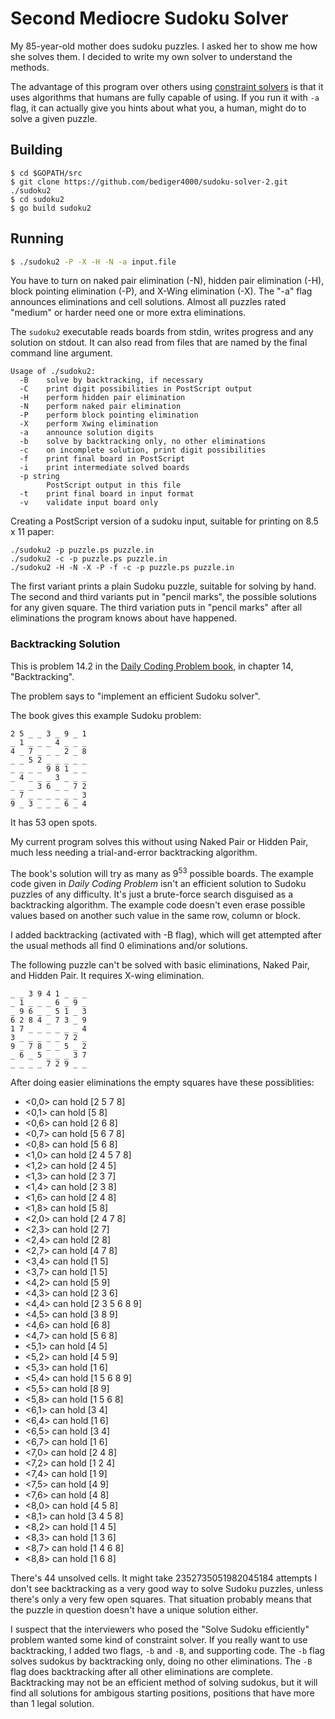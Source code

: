 # Second Mediocre Sudoku Solver

My 85-year-old mother does sudoku puzzles.
I asked her to show me how she solves them.
I decided to write my own solver to understand the methods.

The advantage of this program over others using
[constraint solvers](https://github.com/the1ullneversee/SudokuSolver)
is that it uses algorithms that humans are fully capable of using.
If you run it with `-a` flag,
it can actually give you hints about what you, a human,
might do to solve a given puzzle.

## Building

    $ cd $GOPATH/src
    $ git clone https://github.com/bediger4000/sudoku-solver-2.git ./sudoku2
    $ cd sudoku2
    $ go build sudoku2

## Running

```sh
$ ./sudoku2 -P -X -H -N -a input.file
```

You have to turn on naked pair elimination (-N), hidden pair elimination (-H),
block pointing elimination (-P),
and X-Wing elimination (-X).
The "-a" flag announces eliminations and cell solutions.
Almost all puzzles rated "medium" or harder need one or more extra eliminations.

The `sudoku2` executable reads boards from stdin,
writes progress and any solution on stdout.
It can also read from files that are named by the final
command line argument.

```
Usage of ./sudoku2:
  -B    solve by backtracking, if necessary
  -C    print digit possibilities in PostScript output
  -H    perform hidden pair elimination
  -N    perform naked pair elimination
  -P    perform block pointing elimination
  -X    perform Xwing elimination
  -a    announce solution digits
  -b    solve by backtracking only, no other eliminations
  -c    on incomplete solution, print digit possibilities
  -f    print final board in PostScript
  -i    print intermediate solved boards
  -p string
        PostScript output in this file
  -t    print final board in input format
  -v    validate input board only
```

Creating a PostScript version of a sudoku input,
suitable for printing on 8.5 x 11 paper:

```
./sudoku2 -p puzzle.ps puzzle.in
./sudoku2 -c -p puzzle.ps puzzle.in
./sudoku2 -H -N -X -P -f -c -p puzzle.ps puzzle.in
```

The first variant prints a plain Sudoku puzzle, suitable for solving by hand.
The second and third variants put in "pencil marks",
the possible solutions for any given square.
The third variation puts in "pencil marks" after all eliminations
the program knows about have happened.

### Backtracking Solution

This is problem 14.2 in the [Daily Coding Problem book](),
in chapter 14, "Backtracking".

The problem says to "implement an efficient Sudoku solver".

The book gives this example Sudoku problem:

```
2 5 _ _ 3 _ 9 _ 1
_ 1 _ _ _ 4 _ _ _
4 _ 7 _ _ _ 2 _ 8
_ _ 5 2 _ _ _ _ _
_ _ _ _ 9 8 1 _ _
_ 4 _ _ _ 3 _ _ _
_ _ _ 3 6 _ _ 7 2
_ 7 _ _ _ _ _ _ 3
9 _ 3 _ _ _ 6 _ 4
```

It has 53 open spots.

My current program solves this without using Naked Pair or Hidden Pair,
much less needing a trial-and-error backtracking algorithm.

The book's solution will try as many as 9<sup>53</sup> possible boards.
The example code given in *Daily Coding Problem* isn't an efficient solution
to Sudoku puzzles of any difficulty.
It's just a brute-force search disguised as a backtracking algorithm.
The example code doesn't even erase
possible values based on another such value in the same row, column or block.

I added backtracking (activated with -B flag), which will get attempted
after the usual methods all find 0 eliminations and/or solutions.

The following puzzle can't be solved with basic eliminations, Naked Pair,
and Hidden Pair.
It requires X-wing elimination.

```
_ _ 3 9 4 1 _ _ _ 
_ 1 _ _ _ 6 _ 9 _ 
_ 9 6 _ _ 5 1 _ 3 
6 2 8 4 _ 7 3 _ 9 
1 7 _ _ _ _ _ _ 4 
3 _ _ _ _ _ 7 2 _ 
9 _ 7 8 _ _ 5 _ 2 
_ 6 _ 5 _ _ _ 3 7 
_ _ _ _ 7 2 9 _ _ 
```

After doing easier eliminations the empty squares have these possiblities:

* <0,0> can hold [2 5 7 8]
* <0,1> can hold [5 8]
* <0,6> can hold [2 6 8]
* <0,7> can hold [5 6 7 8]
* <0,8> can hold [5 6 8]
* <1,0> can hold [2 4 5 7 8]
* <1,2> can hold [2 4 5]
* <1,3> can hold [2 3 7]
* <1,4> can hold [2 3 8]
* <1,6> can hold [2 4 8]
* <1,8> can hold [5 8]
* <2,0> can hold [2 4 7 8]
* <2,3> can hold [2 7]
* <2,4> can hold [2 8]
* <2,7> can hold [4 7 8]
* <3,4> can hold [1 5]
* <3,7> can hold [1 5]
* <4,2> can hold [5 9]
* <4,3> can hold [2 3 6]
* <4,4> can hold [2 3 5 6 8 9]
* <4,5> can hold [3 8 9]
* <4,6> can hold [6 8]
* <4,7> can hold [5 6 8]
* <5,1> can hold [4 5]
* <5,2> can hold [4 5 9]
* <5,3> can hold [1 6]
* <5,4> can hold [1 5 6 8 9]
* <5,5> can hold [8 9]
* <5,8> can hold [1 5 6 8]
* <6,1> can hold [3 4]
* <6,4> can hold [1 6]
* <6,5> can hold [3 4]
* <6,7> can hold [1 6]
* <7,0> can hold [2 4 8]
* <7,2> can hold [1 2 4]
* <7,4> can hold [1 9]
* <7,5> can hold [4 9]
* <7,6> can hold [4 8]
* <8,0> can hold [4 5 8]
* <8,1> can hold [3 4 5 8]
* <8,2> can hold [1 4 5]
* <8,3> can hold [1 3 6]
* <8,7> can hold [1 4 6 8]
* <8,8> can hold [1 6 8]

There's 44 unsolved cells.
It might take 2352735051982045184 attempts
I don't see backtracking as a very good way to solve Sudoku puzzles,
unless there's only a very few open squares.
That situation probably means that the puzzle in question doesn't have
a unique solution either.

I suspect that the interviewers who posed the "Solve Sudoku efficiently"
problem wanted some kind of constraint solver.
If you really want to use backtracking,
I added two flags, `-b` and `-B`,
and supporting code.
The `-b` flag solves sudokus by backtracking only,
doing no other eliminations.
The `-B` flag does backtracking after all other eliminations are complete.
Backtracking may not be an efficient method of solving sudokus,
but it will find all solutions for ambigous starting positions,
positions that have more than 1 legal solution.

